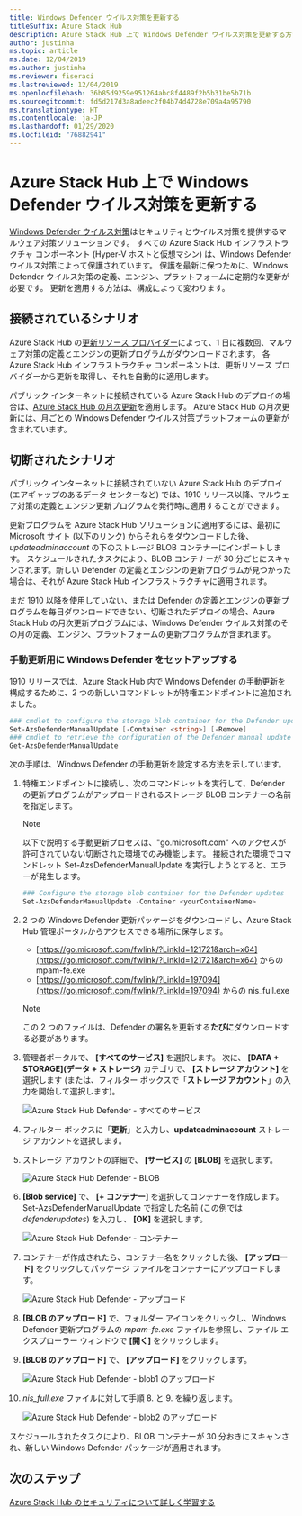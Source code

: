 ```yaml
---
title: Windows Defender ウイルス対策を更新する
titleSuffix: Azure Stack Hub
description: Azure Stack Hub 上で Windows Defender ウイルス対策を更新する方法を説明します
author: justinha
ms.topic: article
ms.date: 12/04/2019
ms.author: justinha
ms.reviewer: fiseraci
ms.lastreviewed: 12/04/2019
ms.openlocfilehash: 36b85d9259e951264abc8f4489f2b5b31be5b71b
ms.sourcegitcommit: fd5d217d3a8adeec2f04b74d4728e709a4a95790
ms.translationtype: HT
ms.contentlocale: ja-JP
ms.lasthandoff: 01/29/2020
ms.locfileid: "76882941"
---
```

# <a name="update-windows-defender-antivirus-on-azure-stack-hub"></a>Azure Stack Hub 上で Windows Defender ウイルス対策を更新する

[Windows Defender ウイルス対策](https://docs.microsoft.com/windows/security/threat-protection/windows-defender-antivirus/windows-defender-antivirus-in-windows-10)はセキュリティとウイルス対策を提供するマルウェア対策ソリューションです。 すべての Azure Stack Hub インフラストラクチャ コンポーネント (Hyper-V ホストと仮想マシン) は、Windows Defender ウイルス対策によって保護されています。 保護を最新に保つために、Windows Defender ウイルス対策の定義、エンジン、プラットフォームに定期的な更新が必要です。 更新を適用する方法は、構成によって変わります。

## <a name="connected-scenario"></a>接続されているシナリオ

Azure Stack Hub の[更新リソース プロバイダー](azure-stack-updates.md#the-update-resource-provider)によって、1 日に複数回、マルウェア対策の定義とエンジンの更新プログラムがダウンロードされます。 各 Azure Stack Hub インフラストラクチャ コンポーネントは、更新リソース プロバイダーから更新を取得し、それを自動的に適用します。

パブリック インターネットに接続されている Azure Stack Hub のデプロイの場合は、[Azure Stack Hub の月次更新](azure-stack-apply-updates.md)を適用します。 Azure Stack Hub の月次更新には、月ごとの Windows Defender ウイルス対策プラットフォームの更新が含まれています。

## <a name="disconnected-scenario"></a>切断されたシナリオ

パブリック インターネットに接続されていない Azure Stack Hub のデプロイ (エアギャップのあるデータ センターなど) では、1910 リリース以降、マルウェア対策の定義とエンジン更新プログラムを発行時に適用することができます。 

更新プログラムを Azure Stack Hub ソリューションに適用するには、最初に Microsoft サイト (以下のリンク) からそれらをダウンロードした後、*updateadminaccount* の下のストレージ BLOB コンテナーにインポートします。 スケジュールされたタスクにより、BLOB コンテナーが 30 分ごとにスキャンされます。新しい Defender の定義とエンジンの更新プログラムが見つかった場合は、それが Azure Stack Hub インフラストラクチャに適用されます。 

まだ 1910 以降を使用していない、または Defender の定義とエンジンの更新プログラムを毎日ダウンロードできない、切断されたデプロイの場合、Azure Stack Hub の月次更新プログラムには、Windows Defender ウイルス対策のその月の定義、エンジン、プラットフォームの更新プログラムが含まれます。 


### <a name="set-up-windows-defender-for-manual-updates"></a>手動更新用に Windows Defender をセットアップする 

1910 リリースでは、Azure Stack Hub 内で Windows Defender の手動更新を構成するために、2 つの新しいコマンドレットが特権エンドポイントに追加されました。 

```powershell 
### cmdlet to configure the storage blob container for the Defender updates 
Set-AzsDefenderManualUpdate [-Container <string>] [-Remove]  
### cmdlet to retrieve the configuration of the Defender manual update settings 
Get-AzsDefenderManualUpdate  
``` 

次の手順は、Windows Defender の手動更新を設定する方法を示しています。 

1. 特権エンドポイントに接続し、次のコマンドレットを実行して、Defender の更新プログラムがアップロードされるストレージ BLOB コンテナーの名前を指定します。 

   > [!NOTE] 
   > 以下で説明する手動更新プロセスは、"go.microsoft.com" へのアクセスが許可されていない切断された環境でのみ機能します。 接続された環境でコマンドレット Set-AzsDefenderManualUpdate を実行しようとすると、エラーが発生します。 

   ```powershell 
   ### Configure the storage blob container for the Defender updates 
   Set-AzsDefenderManualUpdate -Container <yourContainerName>
   ``` 

2. 2 つの Windows Defender 更新パッケージをダウンロードし、Azure Stack Hub 管理ポータルからアクセスできる場所に保存します。  

   * [https://go.microsoft.com/fwlink/?LinkId=121721&arch=x64](https://go.microsoft.com/fwlink/?LinkId=121721&arch=x64) からの mpam-fe.exe 
   * [https://go.microsoft.com/fwlink/?LinkId=197094](https://go.microsoft.com/fwlink/?LinkId=197094) からの nis_full.exe 

   > [!NOTE] 
   > この 2 つのファイルは、Defender の署名を更新する**たびに**ダウンロードする必要があります。 

3. 管理者ポータルで、 **[すべてのサービス]** を選択します。 次に、 **[DATA + STORAGE]\(データ + ストレージ\)** カテゴリで、 **[ストレージ アカウント]** を選択します (または、フィルター ボックスで「**ストレージ アカウント**」の入力を開始して選択します)。 

   ![Azure Stack Hub Defender - すべてのサービス](./media/azure-stack-security-av/image1.png)  

4. フィルター ボックスに「**更新**」と入力し、**updateadminaccount** ストレージ アカウントを選択します。 

5. ストレージ アカウントの詳細で、 **[サービス]** の **[BLOB]** を選択します。 

   ![Azure Stack Hub Defender - BLOB](./media/azure-stack-security-av/image2.png) 

6. **[Blob service]** で、 **[+ コンテナー]** を選択してコンテナーを作成します。 Set-AzsDefenderManualUpdate で指定した名前 (この例では *defenderupdates*) を入力し、 **[OK]** を選択します。 

   ![Azure Stack Hub Defender - コンテナー](./media/azure-stack-security-av/image3.png) 

7. コンテナーが作成されたら、コンテナー名をクリックした後、 **[アップロード]** をクリックしてパッケージ ファイルをコンテナーにアップロードします。 

   ![Azure Stack Hub Defender - アップロード](./media/azure-stack-security-av/image4.png) 

8. **[BLOB のアップロード]** で、フォルダー アイコンをクリックし、Windows Defender 更新プログラムの *mpam-fe.exe* ファイルを参照し、ファイル エクスプローラー ウィンドウで **[開く]** をクリックします。 

9. **[BLOB のアップロード]** で、 **[アップロード]** をクリックします。 

   ![Azure Stack Hub Defender - blob1 のアップロード](./media/azure-stack-security-av/image5.png) 

1. *nis_full.exe* ファイルに対して手順 8. と 9. を繰り返します。 

   ![Azure Stack Hub Defender - blob2 のアップロード](./media/azure-stack-security-av/image6.png)

スケジュールされたタスクにより、BLOB コンテナーが 30 分おきにスキャンされ、新しい Windows Defender パッケージが適用されます。  

## <a name="next-steps"></a>次のステップ

[Azure Stack Hub のセキュリティについて詳しく学習する](azure-stack-security-foundations.md)
